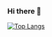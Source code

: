 ### Hi there 👋

[![Top Langs](https://github-readme-stats.vercel.app/api/top-langs/?username=kpkamata
)](https://github.com/anuraghazra/github-readme-stats)


<!--
**kpkamata/kpkamata** is a ✨ _special_ ✨ repository because its `README.md` (this file) appears on your GitHub profile.

Here are some ideas to get you started:

- 🔭 I’m currently working on ...
- 🌱 I’m currently learning ...
- 👯 I’m looking to collaborate on ...
- 🤔 I’m looking for help with ...
- 💬 Ask me about ...
- 📫 How to reach me: ...
- 😄 Pronouns: ...
- ⚡ Fun fact: ...
-->
